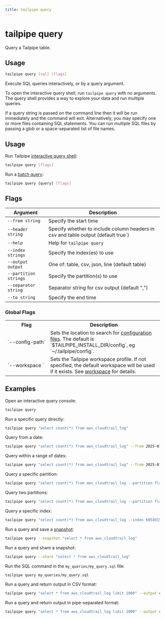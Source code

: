 ```yaml
---
title: tailpipe query
---
```


# tailpipe query

Query a Tailpipe table.

## Usage
```bash
tailpipe query [sql] [flags]
```

Execute SQL queries interactively, or by a query argument.

To open the interactive query shell, run `tailpipe query` with no arguments.  The query shell provides a way to explore your data and run multiple queries. 

If a query string is passed on the command line then it will be run immediately and the command will exit.  Alternatively, you may specify one or more files containing SQL statements.  You can run multiple SQL files by passing a glob or a space-separated list of file names.

## Usage
Run Tailpipe [interactive query shell](/docs/query/query-shell):
```bash
tailpipe query [flags]
```

Run a [batch query](/docs/query/batch-query):
```bash
tailpipe query {query} [flags]
```


## Flags

| Argument  | Description  
|--|--
| `--from string`                | Specify the start time
| `--header string`              | Specify whether to include column headers in csv and table output (default true`)|
| `--help`                       | Help for `tailpipe query`
| `--index strings`              | Specify the index(es) to use
| `--output output`               | One of: table, csv, json, line (default table)
| `--partition strings`          | Specify the partition(s) to use
| `--separator string`          |  Separator string for csv output (default ",")
| `--to string`                | Specify the end time

### Global Flags

<table>
  <tr> 
    <th> Flag </th> 
    <th> Description </th> 
  </tr>

  <tr> 
    <td nowrap="true"> `--config-path`</td> 
    <td>  
    Sets the location to search for <a href = "/docs/reference/config-files/">configuration files</a>. The default is `$TAILPIPE_INSTALL_DIR/config`, eg `~/.tailpipe/config`.
    </td> 
  </tr>


  <tr> 
    <td nowrap="true"> `--workspace	`  </td> 
    <td>  Sets the Tailpipe workspace profile. If not specified, the default workspace will be used if it exists. See <a href="/docs/reference/config-files/workspace">workspace</a> for details. </td> 
  </tr>

</table>



## Examples

Open an interactive query console:
```bash
tailpipe query
```

Run a specific query directly:
```bash
tailpipe query "select count(*) from aws_cloudtrail_log"
```

Query from a date:
```bash
tailpipe query "select count(*) from aws_cloudtrail_log" --from 2025-01-01
```

Query within a range of dates:
```bash
tailpipe query "select count(*) from aws_cloudtrail_log" --from 2025-01-01 --to 2025-01-31
```

Query a specific partition:
```bash
tailpipe query "select count(*) from aws_cloudtrail_log --partition flaws
```

Query two partitions:
```bash
tailpipe query "select count(*) from aws_cloudtrail_log --partition flaws,prod
```

Query a specific index:
```bash
tailpipe query "select count(*) from aws_cloudtrail_log --index 605491513981
```

Run a query and save a [snapshot](/docs/query/snapshots):
```bash
tailpipe query --snapshot "select * from aws_cloudtrail_log"
```

Run a query and share a snapshot:
```bash
tailpipe query --share "select * from aws_cloudtrail_log"
```

Run the SQL command in the `my_queries/my_query.sql` file:
```bash
tailpipe query my_queries/my_query.sql
```

Run a query and return output in CSV format:
```bash
tailpipe query "select * from aws_cloudtrail_log limit 1000" --output csv
```

Run a query and return output in pipe-separated format:
```bash
tailpipe query "select * from aws_cloudtrail_log limit 1000" --output csv --separator '|'
```


